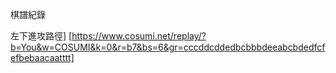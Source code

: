 棋譜紀錄

左下進攻路徑]
[https://www.cosumi.net/replay/?b=You&w=COSUMI&k=0&r=b7&bs=6&gr=cccddcddedbcbbbdeeabcbdedfcfefbebaacaatttt]
